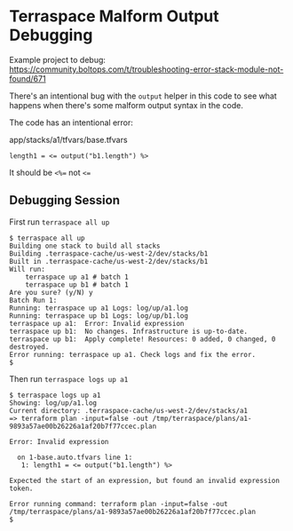 # Terraspace Malform Output Debugging

Example project to debug: https://community.boltops.com/t/troubleshooting-error-stack-module-not-found/671

There's an intentional bug with the `output` helper in this code to see what happens when there's some malform output syntax in the code.

The code has an intentional error:

app/stacks/a1/tfvars/base.tfvars

    length1 = <= output("b1.length") %>

It should be `<%=` not `<=`

## Debugging Session

First run `terraspace all up`

    $ terraspace all up
    Building one stack to build all stacks
    Building .terraspace-cache/us-west-2/dev/stacks/b1
    Built in .terraspace-cache/us-west-2/dev/stacks/b1
    Will run:
        terraspace up a1 # batch 1
        terraspace up b1 # batch 1
    Are you sure? (y/N) y
    Batch Run 1:
    Running: terraspace up a1 Logs: log/up/a1.log
    Running: terraspace up b1 Logs: log/up/b1.log
    terraspace up a1:  Error: Invalid expression
    terraspace up b1:  No changes. Infrastructure is up-to-date.
    terraspace up b1:  Apply complete! Resources: 0 added, 0 changed, 0 destroyed.
    Error running: terraspace up a1. Check logs and fix the error.
    $


Then run `terraspace logs up a1`

    $ terraspace logs up a1
    Showing: log/up/a1.log
    Current directory: .terraspace-cache/us-west-2/dev/stacks/a1
    => terraform plan -input=false -out /tmp/terraspace/plans/a1-9893a57ae00b26226a1af20b7f77ccec.plan

    Error: Invalid expression

      on 1-base.auto.tfvars line 1:
       1: length1 = <= output("b1.length") %>

    Expected the start of an expression, but found an invalid expression token.

    Error running command: terraform plan -input=false -out /tmp/terraspace/plans/a1-9893a57ae00b26226a1af20b7f77ccec.plan
    $

